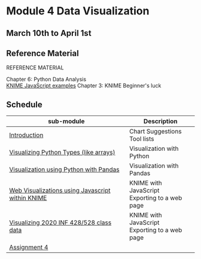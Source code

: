 # Module 4 Data Visualization 

## March 10th to April 1st 

## Reference Material

REFERENCE MATERIAL  

Chapter 6: Python Data Analysis  
[KNIME JavaScript examples](https://www.knime.com/nodeguide/visualization/javascript)
Chapter 3: KNIME Beginner's luck

## Schedule


| sub-module|Description|
|---|---|
|[Introduction](https://bnorthan.github.io/inf-428-data-analytics-online/Module4/Introduction) | Chart Suggestions <br> Tool lists|
|[Visualizing Python Types (like arrays)](https://bnorthan.github.io/inf-428-data-analytics-online/Module4/Python) | Visualization with Python |
|[Visualization using Python with Pandas](https://bnorthan.github.io/inf-428-data-analytics-online/Module4/Pandas) | Visualization with Pandas |
|[Web Visualizations using Javascript within KNIME](https://bnorthan.github.io/inf-428-data-analytics-online/Module4/KNIMEJavaScript) | KNIME with JavaScript <br> Exporting to a web page |
|[Visualizing 2020 INF 428/528 class data](https://bnorthan.github.io/inf-428-data-analytics-online/Module4/ClassData) | KNIME with JavaScript <br> Exporting to a web page |
[Assignment 4](https://bnorthan.github.io/inf-428-data-analytics-online/Module4/Assignment) |  |
